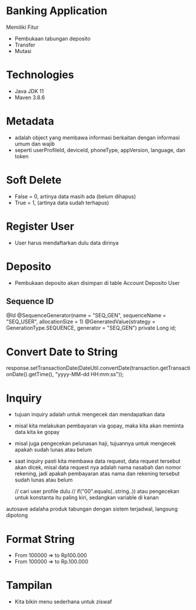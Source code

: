 # Banking Application

Memiliki Fitur
- Pembukaan tabungan deposito
- Transfer
- Mutasi

# Technologies

- Java JDK 11
- Maven 3.8.6

# Metadata

- adalah object yang membawa informasi berkaitan dengan informasi umum dan wajib
- seperti userProfileId, deviceId, phoneType, appVersion, language, dan token

# Soft Delete
- False = 0, artinya data masih ada (belum dihapus)
- True = 1, (artinya data sudah terhapus)

# Register User

- User harus mendaftarkan dulu data dirinya

# Deposito

- Pembukaan deposito akan disimpan di table Account Deposito User

## Sequence ID

  @Id
  @SequenceGenerator(name = "SEQ_GEN", sequenceName = "SEQ_USER", allocationSize = 1)
  @GeneratedValue(strategy = GenerationType.SEQUENCE, generator = "SEQ_GEN")
  private Long id;


# Convert Date to String
response.setTransactionDate(DateUtil.convertDate(transaction.getTransactionDate().getTime(), "yyyy-MM-dd HH:mm:ss"));

# Inquiry

- tujuan inquiry adalah untuk mengecek dan mendapatkan data
- misal kita melakukan pembayaran via gopay, maka kita akan meminta data kita ke gopay
- misal juga pengecekan pelunasan haji, tujuannya untuk mengecek apakah sudah lunas atau belum
- saat inquiry pasti kita membawa data request, data request tersebut akan dicek, misal data request nya adalah nama nasabah dan nomor rekening, jadi apakah pembayaran atas nama dan rekening tersebut sudah lunas atau belum


    // cari user profile dulu
    // if("00".equals(..string..)) atau pengecekan untuk konstanta itu paling kiri, sedangkan variable di kanan

autosave adalaha produk tabungan dengan sistem terjadwal, langsung dipotong

# Format String

- From 100000 => to Rp100.000
- From 100000 => to Rp.100.000

# Tampilan

- Kita bikin menu sederhana untuk ziswaf 
